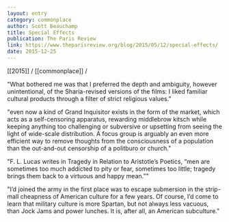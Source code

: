 ```yaml
---
layout: entry
category: commonplace
author: Scott Beauchamp
title: Special Effects
publication: The Paris Review
link: https://www.theparisreview.org/blog/2015/05/12/special-effects/
date: 2015-12-25
---
```


[[2015]] / [[commonplace]] / 

"What bothered me was that I preferred the depth and ambiguity, however unintentional, of the Sharia-revised versions of the films: I liked familiar cultural products through a filter of strict religious values."

"even now a kind of Grand Inquisitor exists in the form of the market, which acts as a self-censoring apparatus, rewarding middlebrow kitsch while keeping anything too challenging or subversive or upsetting from seeing the light of wide-scale distribution. A focus group is arguably an even more efficient way to remove thoughts from the consciousness of a population than the out-and-out censorship of a politburo or church."

"F. L. Lucas writes in Tragedy in Relation to Aristotle’s Poetics, “men are sometimes too much addicted to pity or fear, sometimes too little; tragedy brings them back to a virtuous and happy mean.”"

"I’d joined the army in the first place was to escape submersion in the strip-mall cheapness of American culture for a few years. Of course, I’d come to learn that military culture is more Spartan, but not always less vacuous, than Jock Jams and power lunches. It is, after all, an American subculture."
